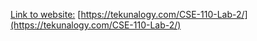 [Link to website:](https://tekunalogy.com/CSE-110-Lab-2/)
[https://tekunalogy.com/CSE-110-Lab-2/](https://tekunalogy.com/CSE-110-Lab-2/)